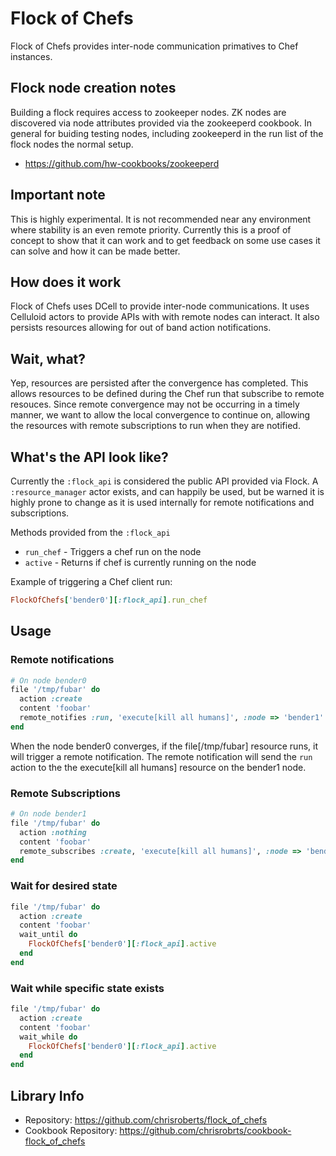 # Flock of Chefs

Flock of Chefs provides inter-node communication primatives to Chef instances.

## Flock node creation notes

Building a flock requires access to zookeeper nodes. ZK nodes are discovered
via node attributes provided via the zookeeperd cookbook. In general for 
buiding testing nodes, including zookeeperd in the run list of the flock
nodes the normal setup.

* https://github.com/hw-cookbooks/zookeeperd

## Important note

This is highly experimental. It is not recommended near any environment
where stability is an even remote priority. Currently this is a proof of 
concept to show that it can work and to get feedback on some use cases it 
can solve and how it can be made better.

## How does it work

Flock of Chefs uses DCell to provide inter-node communications. It uses Celluloid
actors to provide APIs with with remote nodes can interact. It also persists
resources allowing for out of band action notifications.

## Wait, what?

Yep, resources are persisted after the convergence has completed. This allows
resources to be defined during the Chef run that subscribe to remote resouces.
Since remote convergence may not be occurring in a timely manner, we want to
allow the local convergence to continue on, allowing the resources with
remote subscriptions to run when they are notified.

## What's the API look like?

Currently the `:flock_api` is considered the public API provided via Flock.
A `:resource_manager` actor exists, and can happily be used, but be warned
it is highly prone to change as it is used internally for remote notifications
and subscriptions.

Methods provided from the `:flock_api`
* `run_chef` - Triggers a chef run on the node
* `active` - Returns if chef is currently running on the node

Example of triggering a Chef client run:

```ruby
FlockOfChefs['bender0'][:flock_api].run_chef
```

## Usage

### Remote notifications

```ruby
# On node bender0
file '/tmp/fubar' do
  action :create
  content 'foobar'
  remote_notifies :run, 'execute[kill all humans]', :node => 'bender1'
end
```

When the node bender0 converges, if the file[/tmp/fubar] resource
runs, it will trigger a remote notification. The remote notification
will send the `run` action to the the execute[kill all humans]
resource on the bender1 node.

### Remote Subscriptions
```ruby
# On node bender1
file '/tmp/fubar' do
  action :nothing
  content 'foobar'
  remote_subscribes :create, 'execute[kill all humans]', :node => 'bender0'
end
```

### Wait for desired state
```ruby
file '/tmp/fubar' do
  action :create
  content 'foobar'
  wait_until do
    FlockOfChefs['bender0'][:flock_api].active
  end
end
```

### Wait while specific state exists
```ruby
file '/tmp/fubar' do
  action :create
  content 'foobar'
  wait_while do
    FlockOfChefs['bender0'][:flock_api].active
  end
end
```

## Library Info

* Repository: https://github.com/chrisroberts/flock_of_chefs
* Cookbook Repository: https://github.com/chrisrobrts/cookbook-flock_of_chefs
